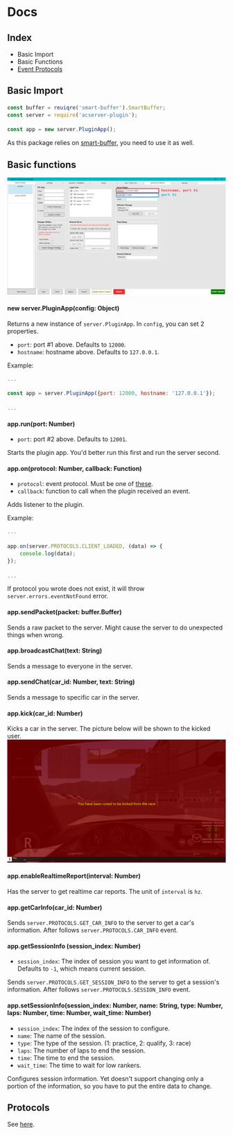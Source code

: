 Docs
==============

Index
--------------
* Basic Import
* Basic Functions
* [Event Protocols](https://github.com/sw08/acServer-plugin-js/tree/main/docs/protocols.md)

Basic Import
--------------
```js
const buffer = reuiqre('smart-buffer').SmartBuffer;
const server = require('acserver-plugin');

const app = new server.PluginApp();
```
As this package relies on [smart-buffer](https://github.com/JoshGlazebrook/smart-buffer), you need to use it as well.


Basic functions
--------------

![Port image](../imgs/port_example.png)

#### new server.PluginApp(config: Object)

Returns a new instance of `server.PluginApp`.
In `config`, you can set 2 properties.
* `port`: port #1 above. Defaults to `12000`.
* `hostname`: hostname above. Defaults to `127.0.0.1`.

Example:
```js
...

const app = server.PluginApp({port: 12000, hostname: '127.0.0.1'});

...
```

#### app.run(port: Number)
* `port`: port #2 above. Defaults to `12001`.
  
Starts the plugin app. You'd better run this first and run the server second.

#### app.on(protocol: Number, callback: Function)
* `protocol`: event protocol. Must be one of [these](https://github.com/sw08/acServer-plugin-js/tree/main/docs/protocols.md).
* `callback`: function to call when the plugin received an event.

Adds listener to the plugin.

Example: 
```js
...

app.on(server.PROTOCOLS.CLIENT_LOADED, (data) => {
    console.log(data);
});

...
```
If protocol you wrote does not exist, it will throw `server.errors.eventNotFound` error.

#### app.sendPacket(packet: buffer.Buffer)
>
Sends a raw packet to the server.
Might cause the server to do unexpected things when wrong.

#### app.broadcastChat(text: String)

Sends a message to everyone in the server.

#### app.sendChat(car_id: Number, text: String)

Sends a message to specific car in the server.

#### app.kick(car_id: Number)

Kicks a car in the server.
The picture below will be shown to the kicked user.
![You have been voted to be kicked fromt he race](../imgs/kicked.png)

#### app.enableRealtimeReport(interval: Number)

Has the server to get realtime car reports.
The unit of `interval` is `hz`.

#### app.getCarInfo(car_id: Number)

Sends `server.PROTOCOLS.GET_CAR_INFO` to the server to get a car's information.
After follows `server.PROTOCOLS.CAR_INFO` event.

#### app.getSessionInfo (session_index: Number)

* `session_index`: The index of session you want to get information of. Defaults to `-1`, which means current session.

Sends `server.PROTOCOLS.GET_SESSION_INFO` to the server to get a session's information.
After follows `server.PROTOCOLS.SESSION_INFO` event.

#### app.setSessionInfo(session_index: Number, name: String, type: Number, laps: Number, time: Number, wait_time: Number)

* `session_index`: The index of the session to configure.
* `name`: The name of the session.
* `type`: The type of the session. (1: practice, 2: qualify, 3: race)
* `laps`: The number of laps to end the session.
* `time`: The time to end the session.
* `wait_time`: The time to wait for low rankers.

Configures session information.
Yet doesn't support changing only a portion of the information, so you have to put the entire data to change.

Protocols
--------------
See [here](https://github.com/sw08/acServer-plugin-js/blob/main/docs/protocols.md).